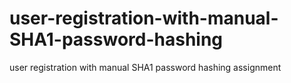 # user-registration-with-manual-SHA1-password-hashing
user registration with manual SHA1 password hashing assignment
